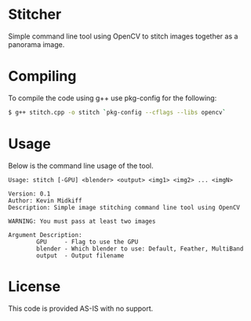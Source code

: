 # Stitcher
Simple command line tool using OpenCV to stitch images together as a panorama image.

# Compiling
To compile the code using g++ use pkg-config for the following:
```sh
$ g++ stitch.cpp -o stitch `pkg-config --cflags --libs opencv`
```

# Usage
Below is the command line usage of the tool.

```
Usage: stitch [-GPU] <blender> <output> <img1> <img2> ... <imgN>

Version: 0.1
Author: Kevin Midkiff
Description: Simple image stitching command line tool using OpenCV

WARNING: You must pass at least two images

Argument Description:
        GPU     - Flag to use the GPU
        blender - Which blender to use: Default, Feather, MultiBand
        output  - Output filename
```

# License
This code is provided AS-IS with no support.
